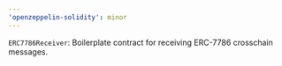 ```yaml
---
'openzeppelin-solidity': minor
---
```


`ERC7786Receiver`: Boilerplate contract for receiving ERC-7786 crosschain messages.
